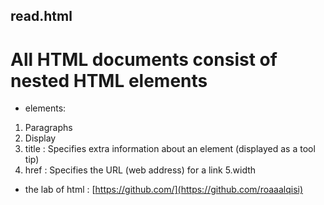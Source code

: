 ## read.html
# All HTML documents consist of nested HTML elements

-  elements:
1. Paragraphs
2.  Display
3. title : Specifies extra information about an element (displayed as a tool tip)
4. href : Specifies the URL (web address) for a link
5.width
- the lab of html :
[https://github.com/](https://github.com/roaaalqisi)
